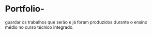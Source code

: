 # Portfolio-
guardar os trabalhos que serão e já foram produzidos durante o ensino médio no curso técnico integrado.
